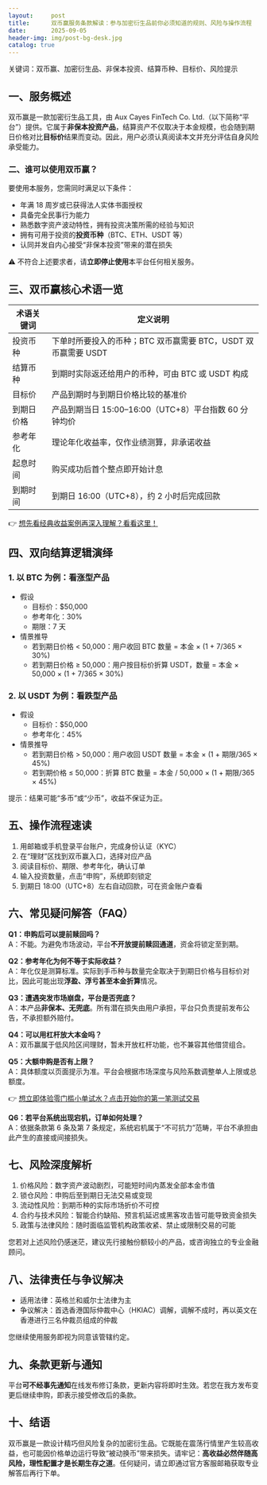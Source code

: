 ```yaml
---
layout:     post
title:      双币赢服务条款解读：参与加密衍生品前你必须知道的规则、风险与操作流程
date:       2025-09-05
header-img: img/post-bg-desk.jpg
catalog: true
---
```


关键词：双币赢、加密衍生品、非保本投资、结算币种、目标价、风险提示

## 一、服务概述

双币赢是一款加密衍生品工具，由 Aux Cayes FinTech Co. Ltd.（以下简称“平台”）提供。它属于**非保本投资产品**，结算资产不仅取决于本金规模，也会随到期日价格对比**目标价**结果而变动。因此，用户必须认真阅读本文并充分评估自身风险承受能力。

### 二、谁可以使用双币赢？

要使用本服务，您需同时满足以下条件：

- 年满 18 周岁或已获得法人实体书面授权
- 具备完全民事行为能力
- 熟悉数字资产波动特性，拥有投资决策所需的经验与知识
- 拥有可用于投资的**投资币种**（BTC、ETH、USDT 等）
- 认同并发自内心接受“非保本投资”带来的潜在损失

⚠️ 不符合上述要求者，请**立即停止使用**本平台任何相关服务。

## 三、双币赢核心术语一览

| 术语关键词 | 定义说明 |
| --- | --- |
| 投资币种 | 下单时所要投入的币种；BTC 双币赢需要 BTC，USDT 双币赢需要 USDT |
| 结算币种 | 到期时实际返还给用户的币种，可由 BTC 或 USDT 构成 |
| 目标价 | 产品到期时与到期日价格比较的基准价 |
| 到期日价格 | 产品到期当日 15:00–16:00（UTC+8）平台指数 60 分钟均价 |
| 参考年化 | 理论年化收益率，仅作业绩测算，非承诺收益 |
| 起息时间 | 购买成功后首个整点即开始计息 |
| 到期时间 | 到期日 16:00（UTC+8），约 2 小时后完成回款 |

👉 [想先看经典收益案例再深入理解？看看这里！](https://okxdog.com/)

## 四、双向结算逻辑演绎

### 1. 以 BTC 为例：看涨型产品

- 假设  
  - 目标价：$50,000  
  - 参考年化：30%  
  - 期限：7 天  
- 情景推导  
  - 若到期日价格 < 50,000：用户收回 BTC 数量 = 本金 × (1 + 7/365 × 30%)  
  - 若到期日价格 ≥ 50,000：用户按目标价折算 USDT，数量 = 本金 × 50,000 × (1 + 7/365 × 30%)

### 2. 以 USDT 为例：看跌型产品

- 假设  
  - 目标价：$50,000  
  - 参考年化：45%  
- 情景推导  
  - 若到期日价格 > 50,000：用户收回 USDT 数量 = 本金 × (1 + 期限/365 × 45%)  
  - 若到期价格 ≤ 50,000：折算 BTC 数量 = 本金 / 50,000 × (1 + 期限/365 × 45%)

提示：结果可能“多币”或“少币”，收益不保证为正。

## 五、操作流程速读

1. 用邮箱或手机登录平台账户，完成身份认证（KYC）
2. 在“理财”区找到双币赢入口，选择对应产品
3. 阅读目标价、期限、参考年化，确认订单
4. 输入投资数量，点击“申购”，系统即刻锁定
5. 到期日 18:00（UTC+8）左右自动回款，可在资金账户查看

## 六、常见疑问解答（FAQ）

**Q1：申购后可以提前赎回吗？**  
A：不能。为避免市场波动，平台**不开放提前赎回通道**，资金将锁定至到期。

**Q2：参考年化为何不等于实际收益？**  
A：年化仅是测算标准。实际到手币种与数量完全取决于到期日价格与目标价对比，因此可能出现**浮盈、浮亏甚至本金折算**情况。

**Q3：遭遇突发市场崩盘，平台是否兜底？**  
A：本产品**非保本、无兜底**。所有潜在损失由用户承担，平台只负责提前发布公告，不承担额外赔付。

**Q4：可以用杠杆放大本金吗？**  
A：双币赢属于低风险区间理财，暂未开放杠杆功能，也不兼容其他借贷组合。

**Q5：大额申购是否有上限？**  
A：具体额度以页面提示为准。平台会根据市场深度与风险系数调整单人上限或总额度。

👉 [想立即体验零门槛小单试水？点击开始你的第一笔测试交易](https://okxdog.com/)

**Q6：若平台系统出现宕机，订单如何处理？**  
A：依据条款第 6 条及第 7 条规定，系统宕机属于“不可抗力”范畴，平台不承担由此产生的直接或间接损失。

## 七、风险深度解析

1. 价格风险：数字资产波动剧烈，可能短时间内蒸发全部本金市值
2. 锁仓风险：申购后至到期日无法交易或变现
3. 流动性风险：到期币种的实际市场折价不可控
4. 合约与技术风险：智能合约缺陷、预言机延迟或黑客攻击皆可能导致资金损失
5. 政策与法律风险：随时面临监管机构政策收紧、禁止或限制交易的可能

您若对上述风险仍感迷茫，建议先行接触份额较小的产品，或咨询独立的专业金融顾问。

## 八、法律责任与争议解决

- 适用法律：英格兰和威尔士法律为主  
- 争议解决：首选香港国际仲裁中心（HKIAC）调解，调解不成时，再以英文在香港进行三名仲裁员组成的仲裁

您继续使用服务即视为同意该管辖约定。

## 九、条款更新与通知

平台**可不经事先通知**在线发布修订条款，更新内容将即时生效。若您在我方发布变更后继续申购，即表示接受修改后的条款。

## 十、结语

双币赢是一款设计精巧但风险复杂的加密衍生品。它既能在震荡行情里产生较高收益，也可能因价格单边运行导致“被动换币”带来损失。请牢记：**高收益必然伴随高风险，理性配置才是长期生存之道**。任何疑问，请立即通过官方客服邮箱获取专业解答后再行下单。